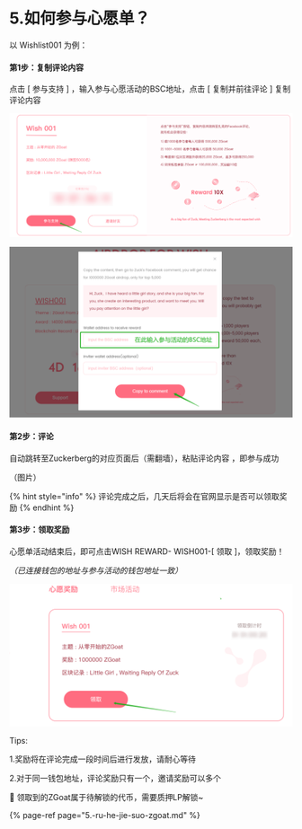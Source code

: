 # 5.如何参与心愿单？

以 Wishlist001 为例：

#### 第1步：复制评论内容

点击 \[ 参与支持 \] ，输入参与心愿活动的BSC地址，点击 \[ 复制并前往评论 \] 复制评论内容

![](../../.gitbook/assets/can-yu-zhi-chi-.png)

![](../../.gitbook/assets/ru-he-can-yu-xin-yuan-dan-2.png)

#### 第2步：评论

自动跳转至Zuckerberg的对应页面后（需翻墙），粘贴评论内容 ，即参与成功

（图片）



{% hint style="info" %}
评论完成之后，几天后将会在官网显示是否可以领取奖励
{% endhint %}



#### 第3步：领取奖励

心愿单活动结束后，即可点击WISH REWARD- WISH001-\[ 领取 \]，领取奖励！

_（已连接钱包的地址与参与活动的钱包地址一致）_

![](../../.gitbook/assets/ling-qu-xin-yuan-jiang-li-.png)

Tips:

1.奖励将在评论完成一段时间后进行发放，请耐心等待

2.对于同一钱包地址，评论奖励只有一个，邀请奖励可以多个



📍  领取到的ZGoat属于待解锁的代币，需要质押LP解锁~

{% page-ref page="5.-ru-he-jie-suo-zgoat.md" %}



